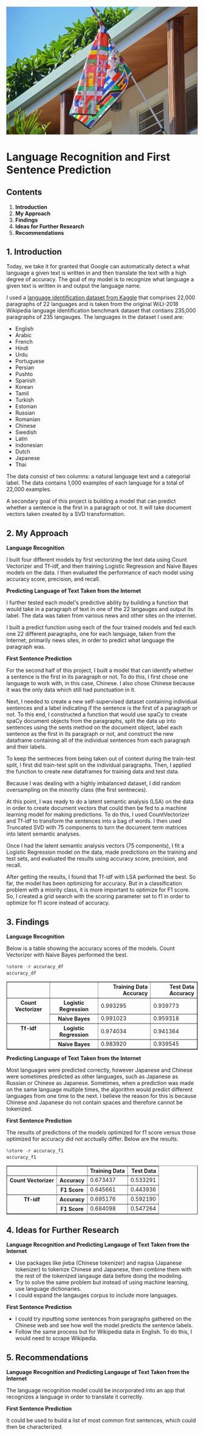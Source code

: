 ![](./README_files/flag.jpg)

# Language Recognition and First Sentence Prediction

## Contents
1. **Introduction**
2. **My Approach**
3. **Findings**
4. **Ideas for Further Research**
5. **Recommendations**

## 1. Introduction
Today, we take it for granted that Google can automatically detect a what language a given text is written in and then translate the text with a high degree of accuracy. The goal of my model is to recognize what language a given text is written in and output the language name.

I used a [language identification dataset from Kaggle](https://www.kaggle.com/datasets/zarajamshaid/language-identification-datasst) that comprises 22,000 paragraphs of 22 languages and is taken from the original WiLI-2018 Wikipedia language identification benchmark dataset that contians 235,000 paragraphs of 235 langauges. The languages in the dataset I used are:
* English
* Arabic
* French
* Hindi
* Urdu
* Portuguese
* Persian
* Pushto
* Spanish
* Korean
* Tamil
* Turkish
* Estonian
* Russian
* Romanian
* Chinese
* Swedish
* Latin
* Indonesian
* Dutch
* Japanese
* Thai

The data consist of two columns: a natural language text and a categorial label. The data contains 1,000 examples of each language for a total of 22,000 examples.

A secondary goal of this project is building a model that can predict whether a sentence is the first in a paragraph or not. It will take document vectors taken created by a SVD transformation.

## 2. My Approach

**Language Recognition**

I built four different models by first vectorizing the text data using Count Vectorizer and Tf-idf, and then training Logistic Regression and Naive Bayes models on the data. I then evaluated the performance of each model using accuracy score, precision, and recall.

**Predicting Language of Text Taken from the Internet**

I further tested each model's predictive ability by building a function that would take in a paragraph of text in one of the 22 langauges and output its label. The data was taken from various news and other sites on the internet.

I built a predict function using each of the four trained models and fed each one 22 different paragraphs, one for each language, taken from the Internet, primarily news sites, in order to predict what language the paragraph was. 

**First Sentence Prediction**

For the second half of this project, I built a model that can identify whether a sentence is the first in its paragraph or not. To do this, I first chose one language to work with, in this case, Chinese. I also chose Chinese because it was the only data which still had punctuation in it. 

Next, I needed to create a new self-supervised dataset containing individual sentences and a label indicating if the sentence is the first of a paragraph or not. To this end, I constructed a function that would use spaCy to create spaCy document objects from the paragraphs, split the data up into sentences using the sents method on the document object, label each sentence as the first in its paragraph or not, and construct the new dataframe containing all of the individual sentences from each paragraph and their labels.

To keep the sentneces from being taken out of context during the train-test split, I first did train-test split on the individual paragraphs. Then, I applied the function to create new dataframes for training data and test data.

Because I was dealing with a highly imbalanced dataset, I did random oversampling on the minority class (the first sentneces).

At this point, I was ready to do a latent semantic analysis (LSA) on the data in order to create document vectors that could then be fed to a machine learning model for making predictions. To do this, I used CountVectorizer and Tf-idf to transform the sentences into a bag of words. I then used Truncated SVD with 75 components to turn the document term matrices into latent semantic analyses. 

Once I had the latent semantic analysis vectors (75 components), I fit a Logistic Regression model on the data, made predictions on the training and test sets, and evaluated the results using accuracy score, precision, and recall.

After getting the results, I found that Tf-idf with LSA performed the best. So far, the model has been optimizing for accuracy. But in a classification problem with a miority class, it is more important to optimize for F1 score. So, I created a grid search with the scoring parameter set to f1 in order to optimize for f1 score instead of accuracy. 

## 3. Findings

**Language Recognition**

Below is a table showing the accuracy scores of the models. Count Vectorizer with Naive Bayes performed the best.


```python
%store -r accuracy_df
accuracy_df
```




<div>
<style scoped>
    .dataframe tbody tr th:only-of-type {
        vertical-align: middle;
    }

    .dataframe tbody tr th {
        vertical-align: top;
    }

    .dataframe thead th {
        text-align: right;
    }
</style>
<table border="1" class="dataframe">
  <thead>
    <tr style="text-align: right;">
      <th></th>
      <th></th>
      <th>Training Data Accuracy</th>
      <th>Test Data Accuracy</th>
    </tr>
  </thead>
  <tbody>
    <tr>
      <th rowspan="2" valign="top">Count Vectorizer</th>
      <th>Logistic Regression</th>
      <td>0.993295</td>
      <td>0.939773</td>
    </tr>
    <tr>
      <th>Naive Bayes</th>
      <td>0.991023</td>
      <td>0.959318</td>
    </tr>
    <tr>
      <th rowspan="2" valign="top">Tf-idf</th>
      <th>Logistic Regression</th>
      <td>0.974034</td>
      <td>0.941364</td>
    </tr>
    <tr>
      <th>Naive Bayes</th>
      <td>0.983920</td>
      <td>0.939545</td>
    </tr>
  </tbody>
</table>
</div>



**Predicting Language of Text Taken from the Internet**

Most languages were predicted correctly, however Japanese and Chinese were sometimes predicted as other languages, such as Japanese as Russian or Chinese as Japanese. Sometimes, when a prediction was made on the same language multiple times, the algorithm would predict different languages from one time to the next. I believe the reason for this is because Chinese and Japanese do not contain spaces and therefore cannot be tokenized.

**First Sentence Prediction**

The results of predictions of the models optimized for f1 score versus those optimized for accuracy did not acctually differ. Below are the results.


```python
%store -r accuracy_f1
accuracy_f1
```




<div>
<style scoped>
    .dataframe tbody tr th:only-of-type {
        vertical-align: middle;
    }

    .dataframe tbody tr th {
        vertical-align: top;
    }

    .dataframe thead th {
        text-align: right;
    }
</style>
<table border="1" class="dataframe">
  <thead>
    <tr style="text-align: right;">
      <th></th>
      <th></th>
      <th>Training Data</th>
      <th>Test Data</th>
    </tr>
  </thead>
  <tbody>
    <tr>
      <th rowspan="2" valign="top">Count Vectorizer</th>
      <th>Accuracy</th>
      <td>0.673437</td>
      <td>0.533291</td>
    </tr>
    <tr>
      <th>F1 Score</th>
      <td>0.645661</td>
      <td>0.443936</td>
    </tr>
    <tr>
      <th rowspan="2" valign="top">Tf-idf</th>
      <th>Accuracy</th>
      <td>0.695176</td>
      <td>0.592190</td>
    </tr>
    <tr>
      <th>F1 Score</th>
      <td>0.684098</td>
      <td>0.547264</td>
    </tr>
  </tbody>
</table>
</div>



## 4. Ideas for Further Research

**Language Recognition and Predicting Langauge of Text Taken from the Internet**

* Use packages like jieba (Chinese tokenizer) and nagisa (Japanese tokenizer) to tokenize Chinese and Japanese, then combine them with the rest of the tokenized langauge data before doing the modeling.
* Try to solve the same problem but instead of using machine learning, use language dictionaries.
* I could expand the langauges corpus to include more languages.

**First Sentence Prediction**

* I could try inputting some sentences from paragraphs gathered on the Chinese web and see how well the model predicts the sentence labels.
* Follow the same process but for Wikipedia data in English. To do this, I would need to scrape Wikipedia.


## 5. Recommendations

**Language Recognition and Predicting Langauge of Text Taken from the Internet**

The language recognition model could be incorporated into an app that recognizes a language in order to translate it correctly.

**First Sentence Prediction**

It could be used to build a list of most common first sentences, which could then be characterized. 

